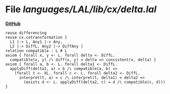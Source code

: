 # File _languages/LAL/lib/cx/delta.lal_
**[GitHub](https://github.com/softlang/yas/blob/master/languages/LAL/lib/cx/delta.lal)**
```
reuse differencing
reuse cx.cotransformation [
  L1 |-> L, Any1 |-> Any,
  L2 |-> DiffL, Any2 |-> DiffAny ]
relation compatible : L # L
axiom { forall x, y <- L. forall delta <- DiffL.
  compatible(x, y) /\ diff(x, y) = delta => consistent(x, delta) }
axiom { forall a, b <- L. forall delta1 <- DiffL.
  applyDiff(delta1, a) = b /\ compatible(a, b) =>
    (forall t <- XL. forall c <- L. forall delta2 <- DiffL.
      interpret(t, a) = c /\ interpret(t, delta1) = delta2 =>
        (exists d <- L. applyDiff(delta2, c) = d /\ compatible(c, d))) }
```
